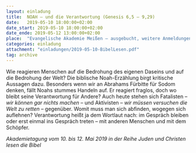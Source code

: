 ```yaml
---
layout: einladung
title:  NOAH – und die Verantwortung (Genesis 6,5 – 9,29)
date:   2019-05-10 18:00:00+02:00
date_start: 2019-05-10 18:00:00+02:00
date_ende: 2019-05-12 13:00:00+02:00
place:  "Evangelische Akademie Meißen – ausgebucht, weitere Anmeldungen kommen auf die Warteliste"
categories: einladung
attachment: "einladungen/2019-05-10-BibelLesen.pdf"
tag: archive
---
```


Wie reagieren Menschen auf die Bedrohung des eigenen Daseins und auf die Bedrohung der Welt? Die biblische Noah-Erzählung birgt kritische Aussagen dazu. Besonders wenn wir an Abrahams Fürbitte für Sodom denken, fällt Noahs stummes Handeln auf. Er reagiert fraglos, doch wo bleibt seine Verantwortung für Andere? Auch heute stehen sich Fatalisten – *wir können gar nichts machen* – und Aktivisten – *wir müssen versuchen die Welt zu retten* – gegenüber. Womit muss man sich abfinden, wogegen sich auflehnen? Verantwortung heißt ja dem Wortlaut nach: im Gespräch bleiben oder erst einmal ins Gespräch treten – mit anderen Menschen und mit dem Schöpfer.

*Akademietagung vom 10. bis 12. Mai 2019
in der Reihe Juden und Christen lesen die Bibel*
